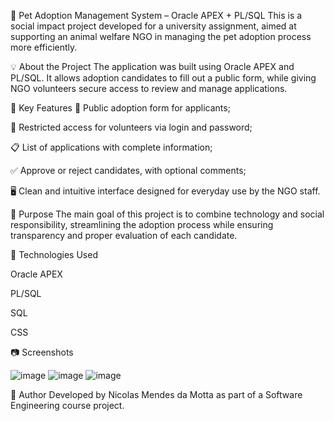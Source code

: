 🐾 Pet Adoption Management System – Oracle APEX + PL/SQL
This is a social impact project developed for a university assignment, aimed at supporting an animal welfare NGO in managing the pet adoption process more efficiently.

💡 About the Project
The application was built using Oracle APEX and PL/SQL. It allows adoption candidates to fill out a public form, while giving NGO volunteers secure access to review and manage applications.

🔐 Key Features
📄 Public adoption form for applicants;

🔑 Restricted access for volunteers via login and password;

📋 List of applications with complete information;

✅ Approve or reject candidates, with optional comments;

🖥️ Clean and intuitive interface designed for everyday use by the NGO staff.

🎯 Purpose
The main goal of this project is to combine technology and social responsibility, streamlining the adoption process while ensuring transparency and proper evaluation of each candidate.

🚀 Technologies Used

Oracle APEX

PL/SQL

SQL

CSS

📷 Screenshots

![image](https://github.com/user-attachments/assets/935720bb-9fee-4bdc-9950-e3d1ab0ed188)
![image](https://github.com/user-attachments/assets/779761bc-fe79-40c5-9d31-876634db2959)
![image](https://github.com/user-attachments/assets/a6092b94-6ecd-4fc3-83a3-339a7fb7c7cc)


👤 Author
Developed by Nicolas Mendes da Motta as part of a Software Engineering course project.
